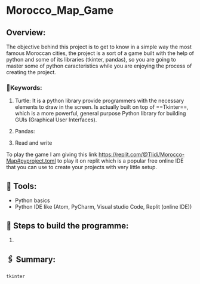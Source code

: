 # Morocco_Map_Game
## Overview:
The objective behind this project is to get to know in a simple way the most famous Moroccan cities, the project is a sort of a game built with the help of python and some of its libraries (tkinter, pandas), so you are going to master some of python caracteristics while you are enjoying the process of creating the project. 
### 📌Keywords:
1. Turtle:
It is a python library provide programmers with the necessary elements to draw in the screen. Is actually built on top of ==Tkinter==, which is a more powerful, general purpose Python library for building GUIs (Graphical User Interfaces).
2. Pandas:

3. Read and write

To play the game I am giving this link https://replit.com/@Tlidi/Morocco-Map#pyproject.toml to play it on replit which is a popular free online IDE that you can use to create your projects with very little setup.

## 🔧 Tools:
- Python basics
- Python IDE like (Atom, PyCharm, Visual studio Code, Replit (online IDE))

## 📜 Steps to build the programme:
1. 
## 🖇️ Summary:


	tkinter

